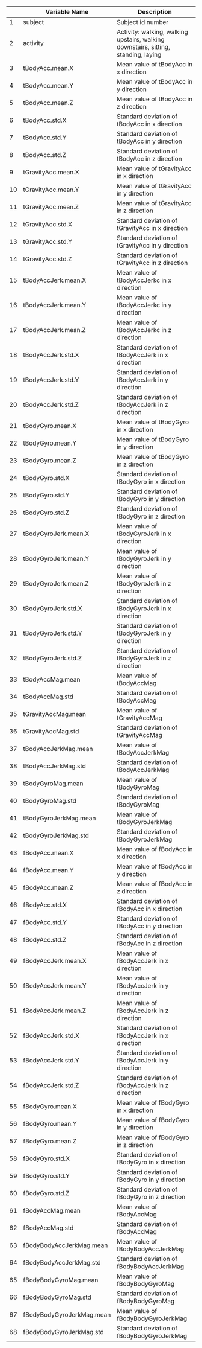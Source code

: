 |  | Variable Name              |Description                                                                                   |
|---------------|---------------------------|------------------------------------------------------------------------------------|
| 1             | subject                   | Subject id number                                                                  |
| 2             | activity                  | Activity: walking, walking upstairs, walking downstairs, sitting, standing, laying |
| 3             | tBodyAcc.mean.X           | Mean value of tBodyAcc in x direction                                              |
| 4             | tBodyAcc.mean.Y           | Mean value of tBodyAcc in y direction                                              |
| 5             | tBodyAcc.mean.Z           | Mean value of tBodyAcc in z direction                                              |
| 6             | tBodyAcc.std.X            | Standard deviation of tBodyAcc in x direction                                      |
| 7             | tBodyAcc.std.Y            | Standard deviation of tBodyAcc in y direction                                      |
| 8             | tBodyAcc.std.Z            | Standard deviation of tBodyAcc in z direction                                      |
| 9             | tGravityAcc.mean.X        | Mean value of tGravityAcc in x direction                                           |
| 10            | tGravityAcc.mean.Y        | Mean value of tGravityAcc in y direction                                           |
| 11            | tGravityAcc.mean.Z        | Mean value of tGravityAcc in z direction                                           |
| 12            | tGravityAcc.std.X         | Standard deviation of tGravityAcc in x direction                                   |
| 13            | tGravityAcc.std.Y         | Standard deviation of tGravityAcc in y direction                                   |
| 14            | tGravityAcc.std.Z         | Standard deviation of tGravityAcc in z direction                                   |
| 15            | tBodyAccJerk.mean.X       | Mean value of tBodyAccJerkc in x direction                                         |
| 16            | tBodyAccJerk.mean.Y       | Mean value of tBodyAccJerkc in y direction                                         |
| 17            | tBodyAccJerk.mean.Z       | Mean value of tBodyAccJerkc in z direction                                         |
| 18            | tBodyAccJerk.std.X        | Standard deviation of tBodyAccJerk in x direction                                  |
| 19            | tBodyAccJerk.std.Y        | Standard deviation of tBodyAccJerk in y direction                                  |
| 20            | tBodyAccJerk.std.Z        | Standard deviation of tBodyAccJerk in z direction                                  |
| 21            | tBodyGyro.mean.X          | Mean value of tBodyGyro in x direction                                             |
| 22            | tBodyGyro.mean.Y          | Mean value of tBodyGyro in y direction                                             |
| 23            | tBodyGyro.mean.Z          | Mean value of tBodyGyro in z direction                                             |
| 24            | tBodyGyro.std.X           | Standard deviation of tBodyGyro in x direction                                     |
| 25            | tBodyGyro.std.Y           | Standard deviation of tBodyGyro in y direction                                     |
| 26            | tBodyGyro.std.Z           | Standard deviation of tBodyGyro in z direction                                     |
| 27            | tBodyGyroJerk.mean.X      | Mean value of tBodyGyroJerk in x direction                                         |
| 28            | tBodyGyroJerk.mean.Y      | Mean value of tBodyGyroJerk in y direction                                         |
| 29            | tBodyGyroJerk.mean.Z      | Mean value of tBodyGyroJerk in z direction                                         |
| 30            | tBodyGyroJerk.std.X       | Standard deviation of tBodyGyroJerk in x direction                                 |
| 31            | tBodyGyroJerk.std.Y       | Standard deviation of tBodyGyroJerk in y direction                                 |
| 32            | tBodyGyroJerk.std.Z       | Standard deviation of tBodyGyroJerk in z direction                                 |
| 33            | tBodyAccMag.mean          | Mean value of tBodyAccMag                                                          |
| 34            | tBodyAccMag.std           | Standard deviation of tBodyAccMag                                                  |
| 35            | tGravityAccMag.mean       | Mean value of tGravityAccMag                                                       |
| 36            | tGravityAccMag.std        | Standard deviation of tGravityAccMag                                               |
| 37            | tBodyAccJerkMag.mean      | Mean value of tBodyAccJerkMag                                                      |
| 38            | tBodyAccJerkMag.std       | Standard deviation of tBodyAccJerkMag                                              |
| 39            | tBodyGyroMag.mean         | Mean value of tBodyGyroMag                                                         |
| 40            | tBodyGyroMag.std          | Standard deviation of tBodyGyroMag                                                 |
| 41            | tBodyGyroJerkMag.mean     | Mean value of tBodyGyroJerkMag                                                     |
| 42            | tBodyGyroJerkMag.std      | Standard deviation of tBodyGyroJerkMag                                             |
| 43            | fBodyAcc.mean.X           | Mean value of fBodyAcc in x direction                                              |
| 44            | fBodyAcc.mean.Y           | Mean value of fBodyAcc in y direction                                              |
| 45            | fBodyAcc.mean.Z           | Mean value of fBodyAcc in z direction                                              |
| 46            | fBodyAcc.std.X            | Standard deviation of fBodyAcc in x direction                                      |
| 47            | fBodyAcc.std.Y            | Standard deviation of fBodyAcc in y direction                                      |
| 48            | fBodyAcc.std.Z            | Standard deviation of fBodyAcc in z direction                                      |
| 49            | fBodyAccJerk.mean.X       | Mean value of fBodyAccJerk in x direction                                          |
| 50            | fBodyAccJerk.mean.Y       | Mean value of fBodyAccJerk in y direction                                          |
| 51            | fBodyAccJerk.mean.Z       | Mean value of fBodyAccJerk in z direction                                          |
| 52            | fBodyAccJerk.std.X        | Standard deviation of fBodyAccJerk in x direction                                  |
| 53            | fBodyAccJerk.std.Y        | Standard deviation of fBodyAccJerk in y direction                                  |
| 54            | fBodyAccJerk.std.Z        | Standard deviation of fBodyAccJerk in z direction                                  |
| 55            | fBodyGyro.mean.X          | Mean value of fBodyGyro in x direction                                             |
| 56            | fBodyGyro.mean.Y          | Mean value of fBodyGyro in y direction                                             |
| 57            | fBodyGyro.mean.Z          | Mean value of fBodyGyro in z direction                                             |
| 58            | fBodyGyro.std.X           | Standard deviation of fBodyGyro in x direction                                     |
| 59            | fBodyGyro.std.Y           | Standard deviation of fBodyGyro in y direction                                     |
| 60            | fBodyGyro.std.Z           | Standard deviation of fBodyGyro in z direction                                     |
| 61            | fBodyAccMag.mean          | Mean value of fBodyAccMag                                                          |
| 62            | fBodyAccMag.std           | Standard deviation of fBodyAccMag                                                  |
| 63            | fBodyBodyAccJerkMag.mean  | Mean value of fBodyBodyAccJerkMag                                                  |
| 64            | fBodyBodyAccJerkMag.std   | Standard deviation of fBodyBodyAccJerkMag                                          |
| 65            | fBodyBodyGyroMag.mean     | Mean value of fBodyBodyGyroMag                                                     |
| 66            | fBodyBodyGyroMag.std      | Standard deviation of fBodyBodyGyroMag                                             |
| 67            | fBodyBodyGyroJerkMag.mean | Mean value of fBodyBodyGyroJerkMag                                                 |
| 68            | fBodyBodyGyroJerkMag.std  | Standard deviation of fBodyBodyGyroJerkMag                                         |
